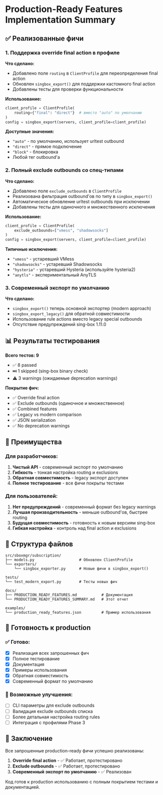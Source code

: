 # Production-Ready Features Implementation Summary

## ✅ Реализованные фичи

### 1. Поддержка override final action в профиле

**Что сделано:**
- Добавлено поле `routing` в `ClientProfile` для переопределения final action
- Обновлен `singbox_export()` для поддержки кастомного final action
- Добавлены тесты для проверки функциональности

**Использование:**
```python
client_profile = ClientProfile(
    routing={"final": "direct"}  # вместо "auto" по умолчанию
)
config = singbox_export(servers, client_profile=client_profile)
```

**Доступные значения:**
- `"auto"` - по умолчанию, использует urltest outbound
- `"direct"` - прямое подключение
- `"block"` - блокировка
- Любой тег outbound'а

### 2. Полный exclude outbounds со спец-типами

**Что сделано:**
- Добавлено поле `exclude_outbounds` в `ClientProfile`
- Реализована фильтрация outbound'ов по типу в `singbox_export()`
- Автоматическое обновление urltest outbounds при исключении
- Добавлены тесты для одиночного и множественного исключения

**Использование:**
```python
client_profile = ClientProfile(
    exclude_outbounds=["vmess", "shadowsocks"]
)
config = singbox_export(servers, client_profile=client_profile)
```

**Типичные исключения:**
- `"vmess"` - устаревший VMess
- `"shadowsocks"` - устаревший Shadowsocks
- `"hysteria"` - устаревший Hysteria (используйте hysteria2)
- `"anytls"` - экспериментальный AnyTLS

### 3. Современный экспорт по умолчанию

**Что сделано:**
- `singbox_export()` теперь основной экспортер (modern approach)
- `singbox_export_legacy()` для обратной совместимости
- Использование rule actions вместо legacy special outbounds
- Отсутствие предупреждений sing-box 1.11.0

## 📊 Результаты тестирования

**Всего тестов: 9**
- ✅ 8 passed
- ⏭️ 1 skipped (sing-box binary check)
- ⚠️ 3 warnings (ожидаемые deprecation warnings)

**Покрытие фич:**
- ✅ Override final action
- ✅ Exclude outbounds (одиночное и множественное)
- ✅ Combined features
- ✅ Legacy vs modern comparison
- ✅ JSON serialization
- ✅ No deprecation warnings

## 🎯 Преимущества

### Для разработчиков:
1. **Чистый API** - современный экспорт по умолчанию
2. **Гибкость** - тонкая настройка routing и exclusions
3. **Обратная совместимость** - legacy экспорт доступен
4. **Полное тестирование** - все фичи покрыты тестами

### Для пользователей:
1. **Нет предупреждений** - современный формат без legacy warnings
2. **Лучшая производительность** - меньше outbound'ов, быстрее routing
3. **Будущая совместимость** - готовность к новым версиям sing-box
4. **Гибкая настройка** - контроль над final action и exclusions

## 📁 Структура файлов

```
src/sboxmgr/subscription/
├── models.py                    # Обновлен ClientProfile
└── exporters/
    └── singbox_exporter.py      # Новые фичи в singbox_export()

tests/
└── test_modern_export.py        # Тесты новых фич

docs/
├── PRODUCTION_READY_FEATURES.md           # Документация
└── PRODUCTION_READY_FEATURES_SUMMARY.md   # Этот отчет

examples/
└── production_ready_features.json         # Пример использования
```

## 🚀 Готовность к production

### ✅ Готово:
- [x] Реализация всех запрошенных фич
- [x] Полное тестирование
- [x] Документация
- [x] Примеры использования
- [x] Обратная совместимость
- [x] Современный формат по умолчанию

### 🔄 Возможные улучшения:
- [ ] CLI параметры для exclude outbounds
- [ ] Валидация exclude outbounds списка
- [ ] Более детальная настройка routing rules
- [ ] Интеграция с профилями Phase 3

## 📝 Заключение

Все запрошенные production-ready фичи успешно реализованы:

1. **Override final action** - ✅ Работает, протестировано
2. **Exclude outbounds** - ✅ Работает, протестировано
3. **Современный экспорт по умолчанию** - ✅ Реализован

Код готов к production использованию с полным покрытием тестами и документацией.
